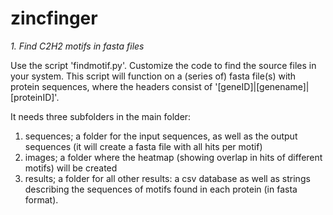 zincfinger
==========

*1. Find C2H2 motifs in fasta files*

Use the script 'findmotif.py'. Customize the code to find the source files in your system. This script will function on a (series of) fasta file(s) with protein sequences, where the headers consist of '[geneID]|[genename]|[proteinID]'.

It needs three subfolders in the main folder: 

1. sequences; a folder for the input sequences, as well as the output sequences (it will create a fasta file with all hits per motif)
2. images; a folder where the heatmap (showing overlap in hits of different motifs) will be created
3. results; a folder for all other results: a csv database as well as strings describing the sequences of motifs found in each protein (in fasta format).
